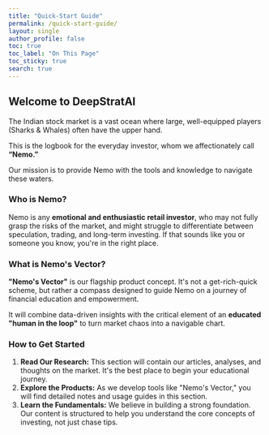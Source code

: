 ```yaml
---
title: "Quick-Start Guide"
permalink: /quick-start-guide/
layout: single
author_profile: false
toc: true
toc_label: "On This Page"
toc_sticky: true
search: true
---
```


## Welcome to DeepStratAI

The Indian stock market is a vast ocean where large, well-equipped players (Sharks & Whales) often have the upper hand. 

This is the logbook for the everyday investor, whom we affectionately call **“Nemo.”** 

Our mission is to provide Nemo with the tools and knowledge to navigate these waters.

### Who is Nemo?

Nemo is any **emotional and enthusiastic retail investor**, who may not fully grasp the risks of the market, and might struggle to differentiate between speculation, trading, and long-term investing. If that sounds like you or someone you know, you're in the right place.

### What is Nemo's Vector?

**"Nemo's Vector"** is our flagship product concept. It's not a get-rich-quick scheme, but rather a compass designed to guide Nemo on a journey of financial education and empowerment. 

It will combine data-driven insights with the critical element of an **educated "human in the loop"** to turn market chaos into a navigable chart. 

### How to Get Started

1.  **Read Our Research:** This section will contain our articles, analyses, and thoughts on the market. It's the best place to begin your educational journey.
2.  **Explore the Products:** As we develop tools like "Nemo's Vector," you will find detailed notes and usage guides in this section.
3.  **Learn the Fundamentals:** We believe in building a strong foundation. Our content is structured to help you understand the core concepts of investing, not just chase tips.
